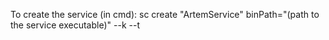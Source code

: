 To create the service (in cmd):
sc create "ArtemService" binPath="(path to the service executable)" --k --t
